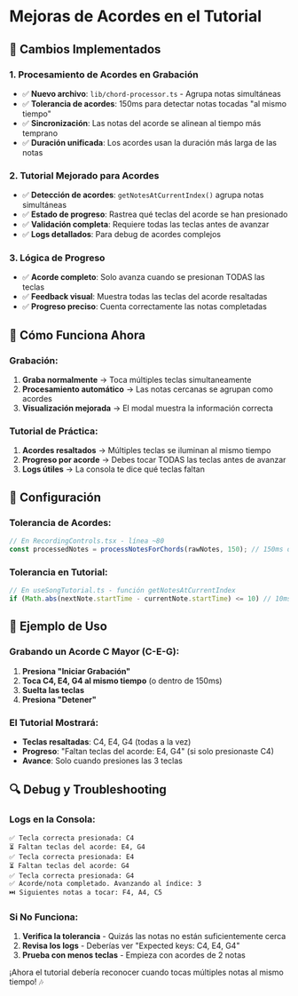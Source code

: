 # Mejoras de Acordes en el Tutorial

## 🎹 Cambios Implementados

### 1. **Procesamiento de Acordes en Grabación**
- ✅ **Nuevo archivo**: `lib/chord-processor.ts` - Agrupa notas simultáneas
- ✅ **Tolerancia de acordes**: 150ms para detectar notas tocadas "al mismo tiempo"
- ✅ **Sincronización**: Las notas del acorde se alinean al tiempo más temprano
- ✅ **Duración unificada**: Los acordes usan la duración más larga de las notas

### 2. **Tutorial Mejorado para Acordes**
- ✅ **Detección de acordes**: `getNotesAtCurrentIndex()` agrupa notas simultáneas
- ✅ **Estado de progreso**: Rastrea qué teclas del acorde se han presionado
- ✅ **Validación completa**: Requiere todas las teclas antes de avanzar
- ✅ **Logs detallados**: Para debug de acordes complejos

### 3. **Lógica de Progreso**
- ✅ **Acorde completo**: Solo avanza cuando se presionan TODAS las teclas
- ✅ **Feedback visual**: Muestra todas las teclas del acorde resaltadas
- ✅ **Progreso preciso**: Cuenta correctamente las notas completadas

## 🎵 Cómo Funciona Ahora

### Grabación:
1. **Graba normalmente** → Toca múltiples teclas simultaneamente
2. **Procesamiento automático** → Las notas cercanas se agrupan como acordes
3. **Visualización mejorada** → El modal muestra la información correcta

### Tutorial de Práctica:
1. **Acordes resaltados** → Múltiples teclas se iluminan al mismo tiempo
2. **Progreso por acorde** → Debes tocar TODAS las teclas antes de avanzar
3. **Logs útiles** → La consola te dice qué teclas faltan

## 🔧 Configuración

### Tolerancia de Acordes:
```typescript
// En RecordingControls.tsx - línea ~80
const processedNotes = processNotesForChords(rawNotes, 150); // 150ms de tolerancia
```

### Tolerancia en Tutorial:
```typescript
// En useSongTutorial.ts - función getNotesAtCurrentIndex
if (Math.abs(nextNote.startTime - currentNote.startTime) <= 10) // 10ms de tolerancia
```

## 🎹 Ejemplo de Uso

### Grabando un Acorde C Mayor (C-E-G):
1. **Presiona "Iniciar Grabación"**
2. **Toca C4, E4, G4 al mismo tiempo** (o dentro de 150ms)
3. **Suelta las teclas**
4. **Presiona "Detener"**

### El Tutorial Mostrará:
- **Teclas resaltadas**: C4, E4, G4 (todas a la vez)
- **Progreso**: "Faltan teclas del acorde: E4, G4" (si solo presionaste C4)
- **Avance**: Solo cuando presiones las 3 teclas

## 🔍 Debug y Troubleshooting

### Logs en la Consola:
```
✅ Tecla correcta presionada: C4
⏳ Faltan teclas del acorde: E4, G4
✅ Tecla correcta presionada: E4
⏳ Faltan teclas del acorde: G4
✅ Tecla correcta presionada: G4
✅ Acorde/nota completado. Avanzando al índice: 3
⏭️ Siguientes notas a tocar: F4, A4, C5
```

### Si No Funciona:
1. **Verifica la tolerancia** - Quizás las notas no están suficientemente cerca
2. **Revisa los logs** - Deberías ver "Expected keys: C4, E4, G4"
3. **Prueba con menos teclas** - Empieza con acordes de 2 notas

¡Ahora el tutorial debería reconocer cuando tocas múltiples notas al mismo tiempo! 🎶
